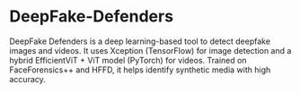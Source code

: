 # DeepFake-Defenders
DeepFake Defenders is a deep learning-based tool to detect deepfake images and videos. It uses Xception (TensorFlow) for image detection and a hybrid EfficientViT + ViT model (PyTorch) for videos. Trained on FaceForensics++ and HFFD, it helps identify synthetic media with high accuracy.
